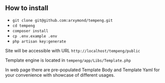 ## How to install

- ``git clone git@github.com:arxymond/tempeng.git``
- ``cd tempeng``
- ``composer install``
- ``cp .env.example .env``
- ``php artisan key:generate``

Site will be accessible with URL ``http://localhost/tempeng/public``

Template engine is located in ``tempeng/app/Libs/Template.php``

In web page there are pre-populated Template Body and Template Yaml
for your convenience with showcase of different usages.

